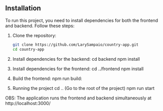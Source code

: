 ## Installation

To run this project, you need to install dependencies for both the frontend and backend. Follow these steps:

1. Clone the repository:
   ```bash
   git clone https://github.com/LarySampaio/country-app.git
   cd country-app

2. Install dependencies for the backend:
    cd backend
    npm install

3. Install dependencies for the frontend:
    cd ../frontend
    npm install

4. Build the frontend:
    npm run build:

5. Running the project
    cd .. (Go to the root of the project)
    npm run start

OBS: The application runs the frontend and backend simultaneously at http://localhost:3000/
